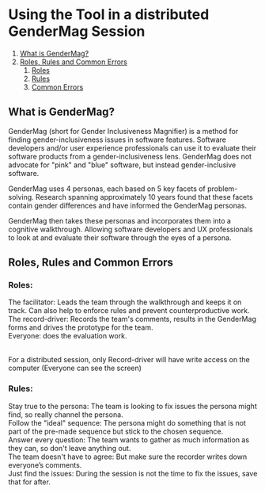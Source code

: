 # Using the Tool in a distributed GenderMag Session

1. [What is GenderMag?](#introduction)
2. [Roles, Rules and Common Errors](#paragraph1)
    1. [Roles](#subparagraph1)
    2. [Rules](#subparagraph2)
    2. [Common Errors](#subparagraph3)

## What is GenderMag? <a name="introduction"></a>
GenderMag (short for Gender Inclusiveness Magnifier) is a method for finding gender-inclusiveness issues in software features. Software developers and/or user experience professionals can use it to evaluate their software products from a gender-inclusiveness lens. GenderMag does not advocate for "pink" and "blue" software, but instead gender-inclusive software. 

GenderMag uses 4 personas, each based on 5 key facets of problem-solving. Research spanning approximately 10 years found that these facets contain gender differences and have informed the GenderMag personas.

GenderMag then takes these personas and incorporates them into a cognitive walkthrough. Allowing software developers and UX professionals to look at and evaluate their software through the eyes of a persona.

## Roles, Rules and Common Errors <a name="paragraph1"></a>
### Roles: <a name="subparagraph1"></a>
The facilitator: Leads the team through the walkthrough and keeps it on track. Can also help to enforce rules and prevent counterproductive work. <br/>
The record-driver: Records the team's comments, results in the GenderMag forms and drives the prototype for the team. <br/>
Everyone: does the evaluation work. <br/><br/>

For a distributed session, only Record-driver will have write access on the computer (Everyone can see the screen)

### Rules: <a name="subparagraph2"></a>
Stay true to the persona: The team is looking to fix issues the persona might find, so really channel the persona. <br/>
Follow the "ideal" sequence: The persona might do something that is not part of the pre-made sequence but stick to the chosen sequence. <br/>
Answer every question: The team wants to gather as much information as they can, so don't leave anything out. <br/>
The team doesn't have to agree: But make sure the recorder writes down everyone’s comments. <br/>
Just find the issues: During the session is not the time to fix the issues, save that for after. <br/>
